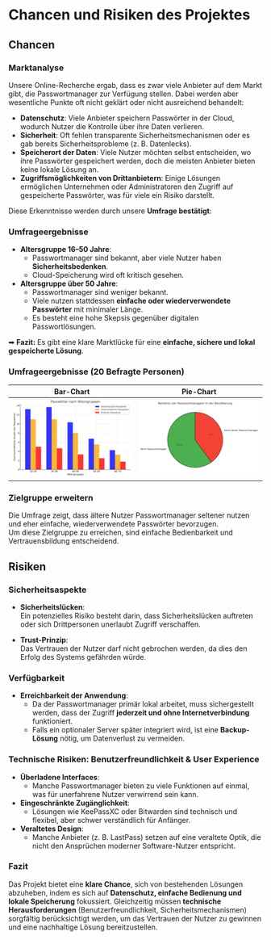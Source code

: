 # Chancen und Risiken des Projektes

## Chancen 

### Marktanalyse
Unsere Online-Recherche ergab, dass es zwar viele Anbieter auf dem Markt gibt, die Passwortmanager zur Verfügung stellen. Dabei werden aber wesentliche Punkte oft nicht geklärt oder nicht ausreichend behandelt:

- **Datenschutz**: Viele Anbieter speichern Passwörter in der Cloud, wodurch Nutzer die Kontrolle über ihre Daten verlieren.
- **Sicherheit**: Oft fehlen transparente Sicherheitsmechanismen oder es gab bereits Sicherheitsprobleme (z. B. Datenlecks).
- **Speicherort der Daten**: Viele Nutzer möchten selbst entscheiden, wo ihre Passwörter gespeichert werden, doch die meisten Anbieter bieten keine lokale Lösung an.
- **Zugriffsmöglichkeiten von Drittanbietern**: Einige Lösungen ermöglichen Unternehmen oder Administratoren den Zugriff auf gespeicherte Passwörter, was für viele ein Risiko darstellt.

Diese Erkenntnisse werden durch unsere **Umfrage bestätigt**:

### Umfrageergebnisse
- **Altersgruppe 16–50 Jahre**:  
  - Passwortmanager sind bekannt, aber viele Nutzer haben **Sicherheitsbedenken**.
  - Cloud-Speicherung wird oft kritisch gesehen.
- **Altersgruppe über 50 Jahre**:  
  - Passwortmanager sind weniger bekannt.  
  - Viele nutzen stattdessen **einfache oder wiederverwendete Passwörter** mit minimaler Länge.
  - Es besteht eine hohe Skepsis gegenüber digitalen Passwortlösungen.

➡ **Fazit:** Es gibt eine klare Marktlücke für eine **einfache, sichere und lokal gespeicherte Lösung**.

### Umfrageergebnisse (20 Befragte Personen)

| Bar-Chart | Pie-Chart |
|------------------------|---------------------------|
| ![Survey BarChart](../Ressources/Survey_Data/Survey_BarChart.png) | ![Survey PieChart](../Ressources/Survey_Data/Survey_PieChart.png) |

### Zielgruppe erweitern
Die Umfrage zeigt, dass ältere Nutzer Passwortmanager seltener nutzen und eher einfache, wiederverwendete Passwörter bevorzugen.  
Um diese Zielgruppe zu erreichen, sind einfache Bedienbarkeit und Vertrauensbildung entscheidend.

## Risiken

### Sicherheitsaspekte
- **Sicherheitslücken**:  
  Ein potenzielles Risiko besteht darin, dass Sicherheitslücken auftreten oder sich Drittpersonen unerlaubt Zugriff verschaffen.  

- **Trust-Prinzip**:  
  Das Vertrauen der Nutzer darf nicht gebrochen werden, da dies den Erfolg des Systems gefährden würde.  

### Verfügbarkeit
- **Erreichbarkeit der Anwendung**:  
  - Da der Passwortmanager primär lokal arbeitet, muss sichergestellt werden, dass der Zugriff **jederzeit und ohne Internetverbindung** funktioniert.
  - Falls ein optionaler Server später integriert wird, ist eine **Backup-Lösung** nötig, um Datenverlust zu vermeiden.

### Technische Risiken: Benutzerfreundlichkeit & User Experience
- **Überladene Interfaces**:  
  - Manche Passwortmanager bieten zu viele Funktionen auf einmal, was für unerfahrene Nutzer verwirrend sein kann.
- **Eingeschränkte Zugänglichkeit**:  
  - Lösungen wie KeePassXC oder Bitwarden sind technisch und flexibel, aber schwer verständlich für Anfänger.
- **Veraltetes Design**:  
  - Manche Anbieter (z. B. LastPass) setzen auf eine veraltete Optik, die nicht den Ansprüchen moderner Software-Nutzer entspricht.

### Fazit
Das Projekt bietet eine **klare Chance**, sich von bestehenden Lösungen abzuheben, indem es sich auf **Datenschutz, einfache Bedienung und lokale Speicherung** fokussiert. Gleichzeitig müssen **technische Herausforderungen** (Benutzerfreundlichkeit, Sicherheitsmechanismen) sorgfältig berücksichtigt werden, um das Vertrauen der Nutzer zu gewinnen und eine nachhaltige Lösung bereitzustellen.
